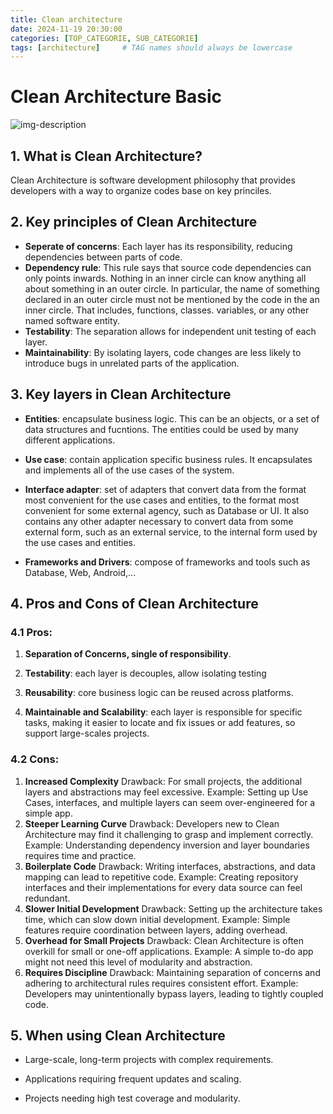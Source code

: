 ```yaml
---
title: Clean architecture
date: 2024-11-19 20:30:00
categories: [TOP_CATEGORIE, SUB_CATEGORIE]
tags: [architecture]     # TAG names should always be lowercase
---
```


# Clean Architecture Basic

![img-description](https://blog.cleancoder.com/uncle-bob/images/2012-08-13-the-clean-architecture/CleanArchitecture.jpg)

## 1. What is Clean Architecture?

Clean Architecture is software development philosophy that provides developers with a way to organize codes base on key princiles.

## 2. Key principles of Clean Architecture

- **Seperate of concerns**: Each layer has its responsibility, reducing dependencies between parts of code.
- **Dependency rule**: This rule says that source code dependencies can only points inwards. Nothing in an inner circle can know anything all about something in an outer circle. In particular, the name of something declared in an outer circle must not be mentioned by the code in the an inner circle. That includes, functions, classes. variables, or any other named software entity.
- **Testability**: The separation allows for independent unit testing of each layer.
- **Maintainability**: By isolating layers, code changes are less likely to introduce bugs in unrelated parts of the application.

## 3. Key layers in Clean Architecture

- **Entities**: encapsulate business logic. This can be an objects, or a set of data structures and fucntions. The entities could be used by many different applications.

- **Use case**: contain application specific business rules. It encapsulates and implements all of the use cases of the system.

- **Interface adapter**: set of adapters that convert data from the format most convenient for the use cases and entities, to the format most convenient for some external agency, such as Database or UI. It also contains any other adapter necessary to convert data from some external form, such as an external service, to the internal form used by the use cases and entities.

- **Frameworks and Drivers**: compose of frameworks and tools such as Database, Web, Android,...

## 4. Pros and Cons of Clean Architecture

### 4.1 Pros:

1. **Separation of Concerns, single of responsibility**.

2. **Testability**: each layer is decouples, allow isolating testing

3. **Reusability**: core business logic can be reused across platforms.

4. **Maintainable and Scalability**: each layer is responsible for specific tasks, making it easier to locate and fix issues or add features, so support large-scales projects.

### 4.2 Cons:

1. **Increased Complexity**
Drawback: For small projects, the additional layers and abstractions may feel excessive.
Example: Setting up Use Cases, interfaces, and multiple layers can seem over-engineered for a simple app.
2. **Steeper Learning Curve**
Drawback: Developers new to Clean Architecture may find it challenging to grasp and implement correctly.
Example: Understanding dependency inversion and layer boundaries requires time and practice.
3. **Boilerplate Code**
Drawback: Writing interfaces, abstractions, and data mapping can lead to repetitive code.
Example: Creating repository interfaces and their implementations for every data source can feel redundant.
4. **Slower Initial Development**
Drawback: Setting up the architecture takes time, which can slow down initial development.
Example: Simple features require coordination between layers, adding overhead.
5. **Overhead for Small Projects**
Drawback: Clean Architecture is often overkill for small or one-off applications.
Example: A simple to-do app might not need this level of modularity and abstraction.
6. **Requires Discipline**
Drawback: Maintaining separation of concerns and adhering to architectural rules requires consistent effort.
Example: Developers may unintentionally bypass layers, leading to tightly coupled code.

## 5. When using Clean Architecture

- Large-scale, long-term projects with complex requirements.

- Applications requiring frequent updates and scaling.

- Projects needing high test coverage and modularity.
